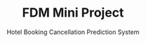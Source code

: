 <div align="center">
  
  # FDM Mini Project
  Hotel Booking Cancellation Prediction System
  
</div>




